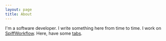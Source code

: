 ```yaml
---
layout: page
title: About
---
```


I'm a software developer.
I write something here from time to time.
I work on [SpiffWorkflow](https://spiffworkflow.org).
Here, have some [tabs](/tabs).
